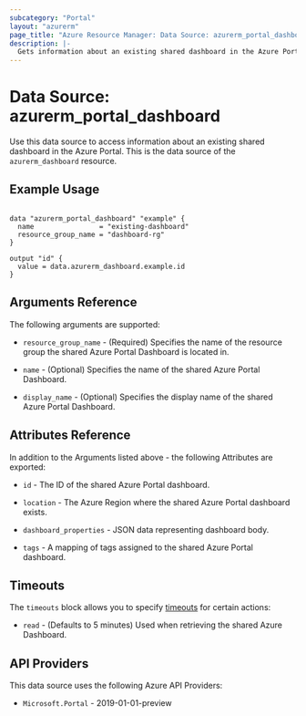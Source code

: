 ```yaml
---
subcategory: "Portal"
layout: "azurerm"
page_title: "Azure Resource Manager: Data Source: azurerm_portal_dashboard"
description: |-
  Gets information about an existing shared dashboard in the Azure Portal.
---
```


# Data Source: azurerm_portal_dashboard

Use this data source to access information about an existing shared dashboard in the Azure Portal. This is the data source of the `azurerm_dashboard` resource.

## Example Usage

```hcl

data "azurerm_portal_dashboard" "example" {
  name                = "existing-dashboard"
  resource_group_name = "dashboard-rg"
}

output "id" {
  value = data.azurerm_dashboard.example.id
}
```

## Arguments Reference

The following arguments are supported:

* `resource_group_name` - (Required) Specifies the name of the resource group the shared Azure Portal Dashboard is located in.

* `name` - (Optional) Specifies the name of the shared Azure Portal Dashboard.

* `display_name` - (Optional) Specifies the display name of the shared Azure Portal Dashboard.

## Attributes Reference

In addition to the Arguments listed above - the following Attributes are exported:

* `id` - The ID of the shared Azure Portal dashboard.

* `location` - The Azure Region where the shared Azure Portal dashboard exists.

* `dashboard_properties` - JSON data representing dashboard body.

* `tags` - A mapping of tags assigned to the shared Azure Portal dashboard.

## Timeouts

The `timeouts` block allows you to specify [timeouts](https://developer.hashicorp.com/terraform/language/resources/configure#define-operation-timeouts) for certain actions:

* `read` - (Defaults to 5 minutes) Used when retrieving the shared Azure Dashboard.

## API Providers
<!-- This section is generated, changes will be overwritten -->
This data source uses the following Azure API Providers:

* `Microsoft.Portal` - 2019-01-01-preview
